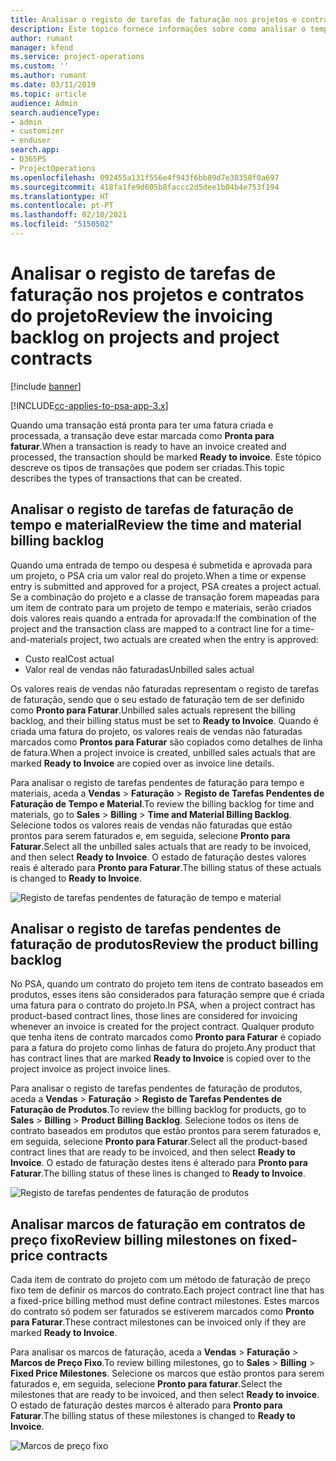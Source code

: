 ```yaml
---
title: Analisar o registo de tarefas de faturação nos projetos e contratos do projeto
description: Este tópico fornece informações sobre como analisar o tempo, as despesas e os registos de tarefas dos produtos e como marcá-los como prontos para faturação.
author: rumant
manager: kfend
ms.service: project-operations
ms.custom: ''
ms.author: rumant
ms.date: 03/11/2019
ms.topic: article
audience: Admin
search.audienceType:
- admin
- customizer
- enduser
search.app:
- D365PS
- ProjectOperations
ms.openlocfilehash: 092455a131f556e4f943f6bb89d7e38358f0a697
ms.sourcegitcommit: 418fa1fe9d605b8faccc2d5dee1b04b4e753f194
ms.translationtype: HT
ms.contentlocale: pt-PT
ms.lasthandoff: 02/10/2021
ms.locfileid: "5150502"
---
```

# <a name="review-the-invoicing-backlog-on-projects-and-project-contracts"></a><span data-ttu-id="c88bd-103">Analisar o registo de tarefas de faturação nos projetos e contratos do projeto</span><span class="sxs-lookup"><span data-stu-id="c88bd-103">Review the invoicing backlog on projects and project contracts</span></span>

[!include [banner](../includes/psa-now-project-operations.md)]

[!INCLUDE[cc-applies-to-psa-app-3.x](../includes/cc-applies-to-psa-app-3x.md)]

<span data-ttu-id="c88bd-104">Quando uma transação está pronta para ter uma fatura criada e processada, a transação deve estar marcada como **Pronta para faturar**.</span><span class="sxs-lookup"><span data-stu-id="c88bd-104">When a transaction is ready to have an invoice created and processed, the transaction should be marked **Ready to invoice**.</span></span> <span data-ttu-id="c88bd-105">Este tópico descreve os tipos de transações que podem ser criadas.</span><span class="sxs-lookup"><span data-stu-id="c88bd-105">This topic describes the types of transactions that can be created.</span></span>

## <a name="review-the-time-and-material-billing-backlog"></a><span data-ttu-id="c88bd-106">Analisar o registo de tarefas de faturação de tempo e material</span><span class="sxs-lookup"><span data-stu-id="c88bd-106">Review the time and material billing backlog</span></span>

<span data-ttu-id="c88bd-107">Quando uma entrada de tempo ou despesa é submetida e aprovada para um projeto, o PSA cria um valor real do projeto.</span><span class="sxs-lookup"><span data-stu-id="c88bd-107">When a time or expense entry is submitted and approved for a project, PSA creates a project actual.</span></span> <span data-ttu-id="c88bd-108">Se a combinação do projeto e a classe de transação forem mapeadas para um item de contrato para um projeto de tempo e materiais, serão criados dois valores reais quando a entrada for aprovada:</span><span class="sxs-lookup"><span data-stu-id="c88bd-108">If the combination of the project and the transaction class are mapped to a contract line for a time-and-materials project, two actuals are created when the entry is approved:</span></span>

- <span data-ttu-id="c88bd-109">Custo real</span><span class="sxs-lookup"><span data-stu-id="c88bd-109">Cost actual</span></span> 
- <span data-ttu-id="c88bd-110">Valor real de vendas não faturadas</span><span class="sxs-lookup"><span data-stu-id="c88bd-110">Unbilled sales actual</span></span>

<span data-ttu-id="c88bd-111">Os valores reais de vendas não faturadas representam o registo de tarefas de faturação, sendo que o seu estado de faturação tem de ser definido como **Pronto para Faturar**.</span><span class="sxs-lookup"><span data-stu-id="c88bd-111">Unbilled sales actuals represent the billing backlog, and their billing status must be set to **Ready to Invoice**.</span></span> <span data-ttu-id="c88bd-112">Quando é criada uma fatura do projeto, os valores reais de vendas não faturadas marcados como **Prontos para Faturar** são copiados como detalhes de linha de fatura.</span><span class="sxs-lookup"><span data-stu-id="c88bd-112">When a project invoice is created, unbilled sales actuals that are marked **Ready to Invoice** are copied over as invoice line details.</span></span>

<span data-ttu-id="c88bd-113">Para analisar o registo de tarefas pendentes de faturação para tempo e materiais, aceda a **Vendas** \> **Faturação** \> **Registo de Tarefas Pendentes de Faturação de Tempo e Material**.</span><span class="sxs-lookup"><span data-stu-id="c88bd-113">To review the billing backlog for time and materials, go to **Sales** \> **Billing** \> **Time and Material Billing Backlog**.</span></span> <span data-ttu-id="c88bd-114">Selecione todos os valores reais de vendas não faturadas que estão prontos para serem faturados e, em seguida, selecione **Pronto para Faturar**.</span><span class="sxs-lookup"><span data-stu-id="c88bd-114">Select all the unbilled sales actuals that are ready to be invoiced, and then select **Ready to Invoice**.</span></span> <span data-ttu-id="c88bd-115">O estado de faturação destes valores reais é alterado para **Pronto para Faturar**.</span><span class="sxs-lookup"><span data-stu-id="c88bd-115">The billing status of these actuals is changed to **Ready to Invoice**.</span></span>

![Registo de tarefas pendentes de faturação de tempo e material](media/TMBacklog.png)

## <a name="review-the-product-billing-backlog"></a><span data-ttu-id="c88bd-117">Analisar o registo de tarefas pendentes de faturação de produtos</span><span class="sxs-lookup"><span data-stu-id="c88bd-117">Review the product billing backlog</span></span>

<span data-ttu-id="c88bd-118">No PSA, quando um contrato do projeto tem itens de contrato baseados em produtos, esses itens são considerados para faturação sempre que é criada uma fatura para o contrato do projeto.</span><span class="sxs-lookup"><span data-stu-id="c88bd-118">In PSA, when a project contract has product-based contract lines, those lines are considered for invoicing whenever an invoice is created for the project contract.</span></span> <span data-ttu-id="c88bd-119">Qualquer produto que tenha itens de contrato marcados como **Pronto para Faturar** é copiado para a fatura do projeto como linhas de fatura do projeto.</span><span class="sxs-lookup"><span data-stu-id="c88bd-119">Any product that has contract lines that are marked **Ready to Invoice** is copied over to the project invoice as project invoice lines.</span></span>

<span data-ttu-id="c88bd-120">Para analisar o registo de tarefas pendentes de faturação de produtos, aceda a **Vendas** \> **Faturação** \> **Registo de Tarefas Pendentes de Faturação de Produtos**.</span><span class="sxs-lookup"><span data-stu-id="c88bd-120">To review the billing backlog for products, go to **Sales** \> **Billing** \> **Product Billing Backlog**.</span></span> <span data-ttu-id="c88bd-121">Selecione todos os itens de contrato baseados em produtos que estão prontos para serem faturados e, em seguida, selecione **Pronto para Faturar**.</span><span class="sxs-lookup"><span data-stu-id="c88bd-121">Select all the product-based contract lines that are ready to be invoiced, and then select **Ready to Invoice**.</span></span> <span data-ttu-id="c88bd-122">O estado de faturação destes itens é alterado para **Pronto para Faturar**.</span><span class="sxs-lookup"><span data-stu-id="c88bd-122">The billing status of these lines is changed to **Ready to Invoice**.</span></span>

![Registo de tarefas pendentes de faturação de produtos](media/ProductBacklog.png)

## <a name="review-billing-milestones-on-fixed-price-contracts"></a><span data-ttu-id="c88bd-124">Analisar marcos de faturação em contratos de preço fixo</span><span class="sxs-lookup"><span data-stu-id="c88bd-124">Review billing milestones on fixed-price contracts</span></span>

<span data-ttu-id="c88bd-125">Cada item de contrato do projeto com um método de faturação de preço fixo tem de definir os marcos do contrato.</span><span class="sxs-lookup"><span data-stu-id="c88bd-125">Each project contract line that has a fixed-price billing method must define contract milestones.</span></span> <span data-ttu-id="c88bd-126">Estes marcos do contrato só podem ser faturados se estiverem marcados como **Pronto para Faturar**.</span><span class="sxs-lookup"><span data-stu-id="c88bd-126">These contract milestones can be invoiced only if they are marked **Ready to Invoice**.</span></span> 

<span data-ttu-id="c88bd-127">Para analisar os marcos de faturação, aceda a **Vendas** \> **Faturação** \> **Marcos de Preço Fixo**.</span><span class="sxs-lookup"><span data-stu-id="c88bd-127">To review billing milestones, go to **Sales** \> **Billing** \> **Fixed Price Milestones**.</span></span> <span data-ttu-id="c88bd-128">Selecione os marcos que estão prontos para serem faturados e, em seguida, selecione **Pronto para faturar**.</span><span class="sxs-lookup"><span data-stu-id="c88bd-128">Select the milestones that are ready to be invoiced, and then select **Ready to invoice**.</span></span> <span data-ttu-id="c88bd-129">O estado de faturação destes marcos é alterado para **Pronto para Faturar**.</span><span class="sxs-lookup"><span data-stu-id="c88bd-129">The billing status of these milestones is changed to **Ready to Invoice**.</span></span>

![Marcos de preço fixo](media/FPBacklog.png)
